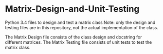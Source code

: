 # Matrix-Design-and-Unit-Testing
Python 3.4 files to design and test a matrix class
Note: only the design and testing files are in this repository, not the actual implementation of the class.

The Matrix Design file consists of the class design and docstring for different matrices.
The Matrix Testing file consists of unit tests to test the matrix class.
